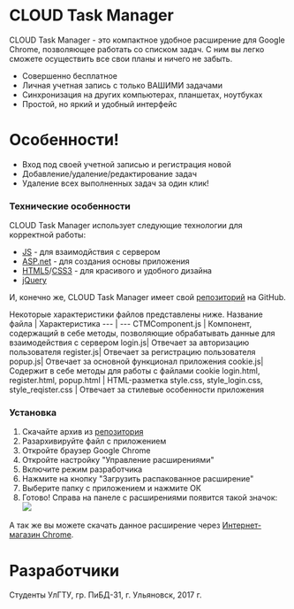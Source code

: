  # CLOUD Task Manager 

CLOUD Task Manager - это компактное удобное расширение для Google Chrome, позволяющее работать со списком задач. С ним вы легко сможете осуществить все свои планы и ничего не забыть.  


  - Совершенно бесплатное
  - Личная учетная запись с только ВАШИМИ задачами
  - Синхронизация на других компьютерах, планшетах, ноутбуках
  - Простой, но яркий и удобный интерфейс

# Особенности!

  - Вход под своей учетной записью и регистрация новой
  - Добавление/удаление/редактирование задач
  - Удаление всех выполненных задач за один клик!


### Технические особенности

CLOUD Task Manager использует следующие технологии для корректной работы:

* [JS](js.org) - для взаимодйствия с сервером
* [ASP.net](asp.net) - для создания основы приложения
* [HTML5](http://html5.com/)/[CSS3](css3.com) - для красивого и удобного дизайна
* [jQuery](https://jquery.com)

И, конечно же, CLOUD Task Manager имеет свой [репозиторий](https://github.com/ashette/CLOUD-Task-Manager) на GitHub.  

Некоторые характеристики файлов представлены ниже.
Название файла | Характеристика 
--- | ---
CTMComponent.js  | Компонент, содержащий в себе методы, позволяющие обрабатывать данные для взаимодействия с сервером
login.js| Отвечает за авторизацию пользователя
register.js| Отвечает за регистрацию пользователя
popup.js| Отвечает за основной функционал приложения
cookie.js| Содержит в себе методы для работы с файлами cookie
login.html, register.html,    popup.html | HTML-разметка
style.css,    style_login.css,    style_reqister.css  | Отвечает за стилевые особенности приложения

### Установка
1. Скачайте архив из [репозитория](https://github.com/ashette/CLOUD-Task-Manager)
2. Разархивируйте файл с приложением
2. Откройте браузер Google Chrome
3. Откройте настройку "Управление расширениями"
4. Включите режим разработчика 
5. Нажмите на кнопку "Загрузить распакованное расширение"
6. Выберите папку с приложением и нажмите ОК
7. Готово! Справа на панеле с расширениями появится такой значок:  ![](https://pp.userapi.com/c840439/v840439245/3c0c1/R1cteF5DtX8.jpg)

А так же вы можете скачать данное расширение через [Интернет-магазин Chrome](https://chrome.google.com/webstore/category/extensions?hl=ru).
 
# Разработчики
Студенты УлГТУ, гр. ПиБД-31, г. Ульяновск, 2017 г.


  
